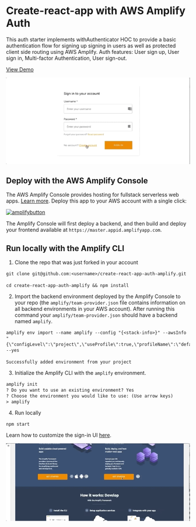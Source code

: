 # Create-react-app with AWS Amplify Auth 

This auth starter implements withAuthenticator HOC to provide a basic authentication flow for signing up signing in users as well as protected client side routing using AWS Amplify. Auth features: User sign up, User sign in, Multi-factor Authentication, User sign-out.

[View Demo](https://master.d2ka7y7551sk8n.amplifyapp.com/)

![Amplify Auth](src/images/auth.gif)

## Deploy with the AWS Amplify Console

The AWS Amplify Console provides hosting for fullstack serverless web apps. [Learn more](https://console.amplify.aws). Deploy this app to your AWS account with a single click:

[![amplifybutton](https://oneclick.amplifyapp.com/button.svg)](https://console.aws.amazon.com/amplify/home#/deploy?repo=https://github.com/aws-samples/create-react-app-auth-amplify)

The Amplify Console will first deploy a backend, and then build and deploy your frontend available at `https://master.appid.amplifyapp.com`.

## Run locally with the Amplify CLI

1. Clone the repo that was just forked in your account

```
git clone git@github.com:<username>/create-react-app-auth-amplify.git

cd create-react-app-auth-amplify && npm install
```

2. Import the backend environment deployed by the Amplify Console to your repo (the `amplify/team-provider.json` file contains information on all backend environments in your AWS account). After running this command your `amplify/team-provider.json` should have a backend named `amplify`.

```
amplify env import --name amplify --config "{<stack-info>}" --awsInfo "{\"configLevel\":\"project\",\"useProfile\":true,\"profileName\":\"default\"}" --yes

Successfully added environment from your project
```

3. Initialize the Amplify CLI with the `amplify` environment.

```
amplify init
? Do you want to use an existing environment? Yes
? Choose the environment you would like to use: (Use arrow keys)
> amplify

```

4. Run locally

```
npm start
```

Learn how to customize the sign-in UI [here](https://aws-amplify.github.io/docs/js/authentication#customize-ui).

<!-- <img src="https://github.com/swaminator/gatsby-auth-starter-aws-amplify/blob/master/src/images/amplify-console.gif" width="800"/> -->
![Amplify Console](src/images/amplifyconsole-cra.gif)


